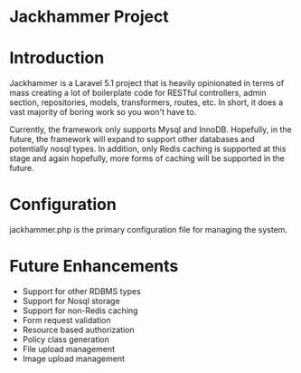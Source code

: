 Jackhammer Project
==================

Introduction
============

Jackhammer is a Laravel 5.1 project that is heavily opinionated in terms of mass creating
a lot of boilerplate code for RESTful controllers, admin section, repositories, models,
transformers, routes, etc. In short, it does a vast majority of boring work so you won't have to.

Currently, the framework only supports Mysql and InnoDB. Hopefully, in the future, the framework
will expand to support other databases and potentially nosql types. In addition, only Redis caching
is supported at this stage and again hopefully, more forms of caching will be supported in the future.

Configuration
=============

jackhammer.php is the primary configuration file for managing the system.

Future Enhancements
===================

* Support for other RDBMS types
* Support for Nosql storage
* Support for non-Redis caching
* Form request validation
* Resource based authorization
* Policy class generation
* File upload management
* Image upload management
